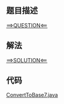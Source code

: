 ## 题目描述

[==>QUESTION<==](https://leetcode-cn.com/problems/base-7/)

## 解法

[==>SOLUTION<==](https://leetcode-cn.com/problems/base-7/solution/qi-jin-zhi-shu-by-leetcode-solution-cl2v/)

## 代码

[ConvertToBase7.java](https://github.com/Marshal7cc/leetcode-java/blob/master/src/math/ConvertToBase7.java)


